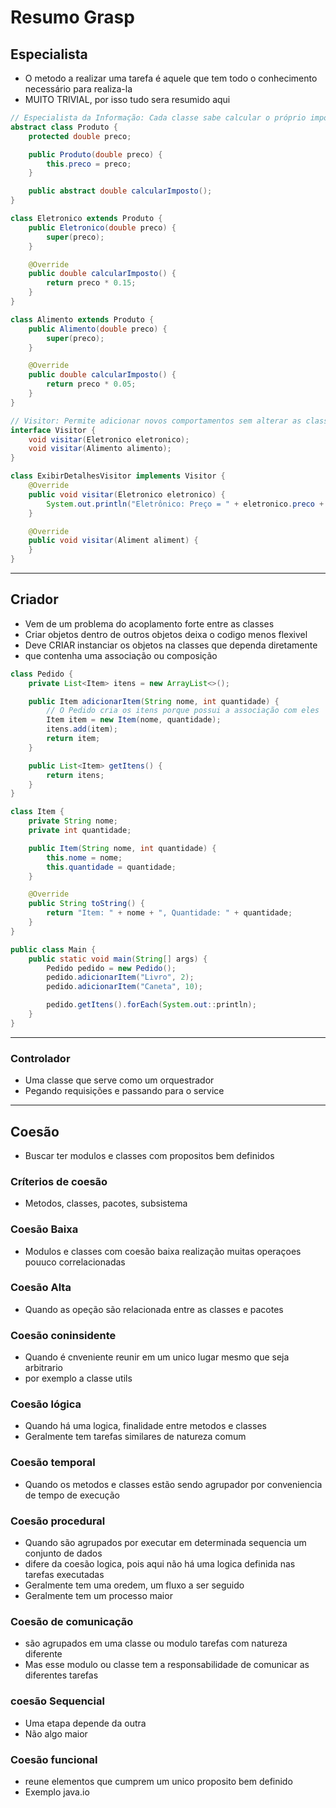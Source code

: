 # Resumo Grasp

## Especialista
- O metodo a realizar uma tarefa é aquele que tem todo o conhecimento necessário para realiza-la
- MUITO TRIVIAL, por isso tudo sera resumido aqui

```java
// Especialista da Informação: Cada classe sabe calcular o próprio imposto
abstract class Produto {
    protected double preco;

    public Produto(double preco) {
        this.preco = preco;
    }

    public abstract double calcularImposto();
}

class Eletronico extends Produto {
    public Eletronico(double preco) {
        super(preco);
    }

    @Override
    public double calcularImposto() {
        return preco * 0.15;
    }
}

class Alimento extends Produto {
    public Alimento(double preco) {
        super(preco);
    }

    @Override
    public double calcularImposto() {
        return preco * 0.05;
    }
}

// Visitor: Permite adicionar novos comportamentos sem alterar as classes de produtos
interface Visitor {
    void visitar(Eletronico eletronico);
    void visitar(Alimento alimento);
}

class ExibirDetalhesVisitor implements Visitor {
    @Override
    public void visitar(Eletronico eletronico) {
        System.out.println("Eletrônico: Preço = " + eletronico.preco + ", Imposto = " + eletronico.calcularImposto());
    }

    @Override
    public void visitar(Aliment aliment) {
    }
}


```
---

## Criador 
- Vem de um problema do acoplamento forte entre as classes
- Criar objetos dentro de outros objetos deixa o codigo menos flexivel 
- Deve CRIAR instanciar os objetos na classes que dependa diretamente
- que contenha uma associação ou composição

```java
class Pedido {
    private List<Item> itens = new ArrayList<>();

    public Item adicionarItem(String nome, int quantidade) {
        // O Pedido cria os itens porque possui a associação com eles
        Item item = new Item(nome, quantidade);
        itens.add(item);
        return item;
    }

    public List<Item> getItens() {
        return itens;
    }
}

class Item {
    private String nome;
    private int quantidade;

    public Item(String nome, int quantidade) {
        this.nome = nome;
        this.quantidade = quantidade;
    }

    @Override
    public String toString() {
        return "Item: " + nome + ", Quantidade: " + quantidade;
    }
}

public class Main {
    public static void main(String[] args) {
        Pedido pedido = new Pedido();
        pedido.adicionarItem("Livro", 2);
        pedido.adicionarItem("Caneta", 10);

        pedido.getItens().forEach(System.out::println);
    }
}

```

---


### Controlador

-  Uma classe que serve como um orquestrador 
- Pegando requisições e passando para o service



--- 

## Coesão

- Buscar ter modulos e classes com propositos bem definidos

### Críterios de coesão

- Metodos, classes, pacotes, subsistema


### Coesão Baixa
- Modulos e classes com coesão baixa realização muitas operaçoes pouuco correlacionadas

### Coesão Alta
- Quando as opeção são relacionada entre as classes e pacotes

### Coesão coninsidente
- Quando é cnveniente reunir em um unico lugar mesmo que seja arbitrario
- por exemplo a classe utils

### Coesão lógica
- Quando há uma logica, finalidade entre metodos e classes
- Geralmente tem tarefas similares de natureza comum

### Coesão temporal
- Quando os metodos e classes estão sendo agrupador por conveniencia de tempo de execução

### Coesão procedural
-  Quando são agrupados por executar em determinada sequencia um conjunto de dados 
- difere da coesão logica, pois aqui não há uma logica definida nas tarefas executadas
- Geralmente tem uma oredem, um fluxo a ser seguido
-  Geralmente tem um processo maior

### Coesão de comunicação 
- são agrupados em uma classe ou modulo tarefas com natureza diferente
- Mas esse modulo ou classe tem a responsabilidade de comunicar as diferentes tarefas

### coesão Sequencial
- Uma etapa depende da outra 
- Não algo maior 


### Coesão funcional
- reune elementos que cumprem um unico proposito bem definido 
- Exemplo java.io




